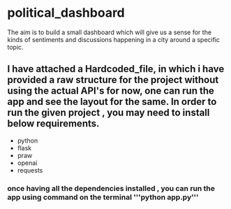 # political_dashboard
The aim is to build a small dashboard which will give us a sense for the kinds of sentiments and discussions happening in a city around a specific topic.

## I have attached a Hardcoded_file, in which i have provided a raw structure for the project without using the actual API's for now, one can run the app and see the layout for the same. In order to run the given project , you may need to install below requirements.
- python
- flask
- praw
- openai
- requests
### once having all the dependencies installed , you can run the app using command on the terminal '''python app.py'''
